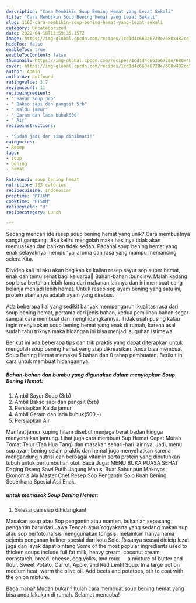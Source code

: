 ```yaml
---
description: "Cara Membikin Soup Bening Hemat yang Lezat Sekali"
title: "Cara Membikin Soup Bening Hemat yang Lezat Sekali"
slug: 1163-cara-membikin-soup-bening-hemat-yang-lezat-sekali
category: Uncategorized
date: 2022-04-18T13:59:35.157Z
image: https://img-global.cpcdn.com/recipes/1cd1d4c663a6728e/680x482cq70/soup-bening-hemat-foto-resep-utama.jpg
hideToc: false
enableToc: true
enableTocContent: false
thumbnail: https://img-global.cpcdn.com/recipes/1cd1d4c663a6728e/680x482cq70/soup-bening-hemat-foto-resep-utama.jpg
cover: https://img-global.cpcdn.com/recipes/1cd1d4c663a6728e/680x482cq70/soup-bening-hemat-foto-resep-utama.jpg
author: Admin
authorAv: notfound
ratingvalue: 3.7
reviewcount: 11
recipeingredient:
- " Sayur Soup 3rb"
- " Bakso sapi dan pangsit 5rb"
- " Kaldu jamur"
- " Garam dan lada bubuk500"
- " Air"
recipeinstructions:

- "Sudah jadi dan siap dinikmati!"
categories:
- Resep
tags:
- soup
- bening
- hemat

katakunci: soup bening hemat 
nutrition: 133 calories
recipecuisine: Indonesian
preptime: "PT16M"
cooktime: "PT50M"
recipeyield: "3"
recipecategory: Lunch

---
```





Sedang mencari ide resep soup bening hemat yang unik? Cara membuatnya sangat gampang. Jika keliru mengolah maka hasilnya tidak akan memuaskan dan bahkan tidak sedap. Padahal soup bening hemat yang enak selayaknya mempunyai aroma dan rasa yang mampu memancing selera Kita.





Divideo kali ini aku akan bagikan ke kalian resep sayur sop super hemat, enak dan tentu sehat bagi keluarga🥰 Bahan-bahan :buncisw. Malah kadang sop bisa bertahan lebih lama dari makanan lainnya dan ini membuat uang belanja menjadi lebih hemat. Untuk resep sop ayam bening yang satu ini, protein utamanya adalah ayam yang direbus.

Ada beberapa hal yang sedikit banyak mempengaruhi kualitas rasa dari soup bening hemat, pertama dari jenis bahan, kedua pemilihan bahan segar sampai cara membuat dan menghidangkannya. Tidak usah pusing kalau ingin menyiapkan soup bening hemat yang enak di rumah, karena asal sudah tahu triknya maka hidangan ini bisa menjadi suguhan istimewa.






Berikut ini ada beberapa tips dan trik praktis yang dapat diterapkan untuk mengolah soup bening hemat yang siap dikreasikan. Anda bisa membuat Soup Bening Hemat memakai 5 bahan dan 0 tahap pembuatan. Berikut ini cara untuk membuat hidangannya.

<!--inarticleads1-->

##### Bahan-bahan dan bumbu yang digunakan dalam menyiapkan Soup Bening Hemat:

1. Ambil  Sayur Soup (3rb)
1. Ambil  Bakso sapi dan pangsit (5rb)
1. Persiapkan  Kaldu jamur
1. Ambil  Garam dan lada bubuk(500,-)
1. Persiapkan  Air


Manfaat jamur kuping hitam disebut menjaga berat badan hingga menyehatkan jantung. Lihat juga cara membuat Sup Hemat Cepat Murah Tomat Telur (Tan Hua Tang) dan masakan sehari-hari lainnya. Jadi, menu sup ayam bening selain praktis dan hemat juga menyehatkan karena mengandung nutrisi dan berbagai vitamin serta protein yang dibutuhkan tubuh untuk pertumbuhan otot. Baca Juga: MENU BUKA PUASA SEHAT Daging Oseng Sawi Putih Jagung Manis, Buat Sahur pun Maknyos, Ekonomis Ala Master Chef Resep Sop Pengantin Solo Kuah Bening Sederhana Spesial Asli Enak. 

<!--inarticleads2-->

#####  untuk memasak Soup Bening Hemat:


1. Selesai dan siap dihidangkan!

Masakan soup atau Sop pengantin atau manten, bukanlah sepasang pengantin baru dari Jawa Tengah atau Yogyakarta yang sedang makan sup atau sop berfoto narsis menggunakan tongsis, melainkan hanya nama sejenis penganan kuliner spesial dari kota Solo. Rasanya seusai dicicip lezat juga dan layak dapat bintang Some of the most popular ingredients used to thicken soups include full fat milk, heavy cream, coconut cream, cornstarch, bread, cheese, egg yolks, and roux — a mixture of butter and flour. Sweet Potato, Carrot, Apple, and Red Lentil Soup. In a large pot on medium heat, warm the olive oil. Add beets and potatoes, stir to coat with the onion mixture. 

Bagaimana? Mudah bukan? Itulah cara membuat soup bening hemat yang bisa anda lakukan di rumah. Selamat mencoba!
